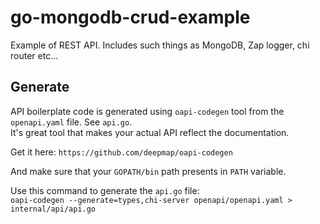 # go-mongodb-crud-example
Example of REST API. Includes such things as MongoDB, Zap logger, chi router etc...

## Generate

API boilerplate code is generated using `oapi-codegen` tool from the `openapi.yaml` file. See `api.go`.  
It's great tool that makes your actual API reflect the documentation.

Get it here:
`https://github.com/deepmap/oapi-codegen`

And make sure that your `GOPATH/bin` path presents in `PATH` variable.

Use this command to generate the `api.go` file:  
`oapi-codegen --generate=types,chi-server openapi/openapi.yaml > internal/api/api.go`